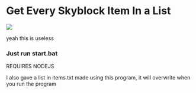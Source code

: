 # Get Every Skyblock Item In a List
<img src="https://visitor-badge-reloaded.herokuapp.com/badge?page_id=coolgoagle_geteveryskyblockiteminalist&color=000&text=Views&style=for-the-badge&logo=Github&logoColor=white">

yeah this is useless

### Just run start.bat
REQUIRES NODEJS

I also gave a list in items.txt made using this program, it will overwrite when you run the program
